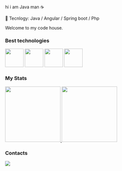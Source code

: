 
hi i am Java man ☕

🍃 Tecnlogy: Java / Angular / Spring boot / Php

Welcome to my code house.

### Best technologies

<div>
  <img src="https://icongr.am/devicon/java-original-wordmark.svg?size=128&color=currentColor" width="60"/>
  <img src="https://devkico.itexto.com.br/wp-content/uploads/2014/08/spring-boot-project-logo.png" width="60"/>
  <img src="https://icongr.am/devicon/angularjs-original.svg?size=128&color=currentColor" width="60"/>
  <img src="https://icongr.am/devicon/php-original.svg?size=128&color=currentColor" width="60"/>
</div>

### My Stats

<div>
  <a href="https://github.com/nesantana">
    <img height="180em" src="https://github-readme-stats.vercel.app/api/top-langs/?username=Wrench241&layout=compact&langs_count=7&theme=dark"/>
    <img height="180em" src="https://github-readme-stats.vercel.app/api?username=Wrench241&show_icons=true&theme=dark&include_all_commits=true&count_private=true"/>
  </a>
</div>

### Contacts

<div>
  <a href="https://linkedin.com/in/otavio241">
    <img src="https://img.shields.io/badge/LinkedIn-0077B5?style=for-the-badge&logo=linkedin&logoColor=white" />
  </a>
</div>

